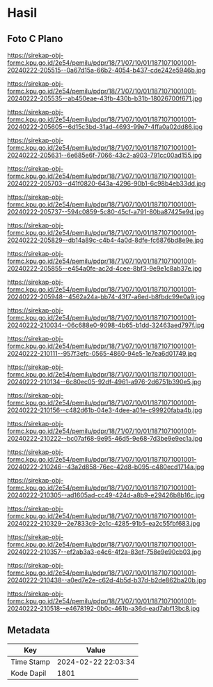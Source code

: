 # Hasil

## Foto C Plano

https://sirekap-obj-formc.kpu.go.id/2e54/pemilu/pdpr/18/71/07/10/01/1871071001001-20240222-205515--0a67d15a-66b2-4054-b437-cde242e5946b.jpg

https://sirekap-obj-formc.kpu.go.id/2e54/pemilu/pdpr/18/71/07/10/01/1871071001001-20240222-205535--ab450eae-43fb-430b-b31b-18026700f671.jpg

https://sirekap-obj-formc.kpu.go.id/2e54/pemilu/pdpr/18/71/07/10/01/1871071001001-20240222-205605--6d15c3bd-31ad-4693-99e7-4ffa0a02dd86.jpg

https://sirekap-obj-formc.kpu.go.id/2e54/pemilu/pdpr/18/71/07/10/01/1871071001001-20240222-205631--6e685e6f-7066-43c2-a903-791cc00ad155.jpg

https://sirekap-obj-formc.kpu.go.id/2e54/pemilu/pdpr/18/71/07/10/01/1871071001001-20240222-205703--d41f0820-643a-4296-90b1-6c98b4eb33dd.jpg

https://sirekap-obj-formc.kpu.go.id/2e54/pemilu/pdpr/18/71/07/10/01/1871071001001-20240222-205737--594c0859-5c80-45cf-a791-80ba87425e9d.jpg

https://sirekap-obj-formc.kpu.go.id/2e54/pemilu/pdpr/18/71/07/10/01/1871071001001-20240222-205829--db14a89c-c4b4-4a0d-8dfe-fc6876bd8e9e.jpg

https://sirekap-obj-formc.kpu.go.id/2e54/pemilu/pdpr/18/71/07/10/01/1871071001001-20240222-205855--e454a0fe-ac2d-4cee-8bf3-9e9e1c8ab37e.jpg

https://sirekap-obj-formc.kpu.go.id/2e54/pemilu/pdpr/18/71/07/10/01/1871071001001-20240222-205948--4562a24a-bb74-43f7-a6ed-b8fbdc99e0a9.jpg

https://sirekap-obj-formc.kpu.go.id/2e54/pemilu/pdpr/18/71/07/10/01/1871071001001-20240222-210034--06c688e0-9098-4b65-b1dd-32463aed797f.jpg

https://sirekap-obj-formc.kpu.go.id/2e54/pemilu/pdpr/18/71/07/10/01/1871071001001-20240222-210111--957f3efc-0565-4860-94e5-1e7ea6d01749.jpg

https://sirekap-obj-formc.kpu.go.id/2e54/pemilu/pdpr/18/71/07/10/01/1871071001001-20240222-210134--6c80ec05-92df-4961-a976-2d6751b390e5.jpg

https://sirekap-obj-formc.kpu.go.id/2e54/pemilu/pdpr/18/71/07/10/01/1871071001001-20240222-210156--c482d61b-04e3-4dee-a01e-c99920faba4b.jpg

https://sirekap-obj-formc.kpu.go.id/2e54/pemilu/pdpr/18/71/07/10/01/1871071001001-20240222-210222--bc07af68-9e95-46d5-9e68-7d3be9e9ec1a.jpg

https://sirekap-obj-formc.kpu.go.id/2e54/pemilu/pdpr/18/71/07/10/01/1871071001001-20240222-210246--43a2d858-76ec-42d8-b095-c480ecd1714a.jpg

https://sirekap-obj-formc.kpu.go.id/2e54/pemilu/pdpr/18/71/07/10/01/1871071001001-20240222-210305--ad1605ad-cc49-424d-a8b9-e29426b8b16c.jpg

https://sirekap-obj-formc.kpu.go.id/2e54/pemilu/pdpr/18/71/07/10/01/1871071001001-20240222-210329--2e7833c9-2c1c-4285-91b5-ea2c55fbf683.jpg

https://sirekap-obj-formc.kpu.go.id/2e54/pemilu/pdpr/18/71/07/10/01/1871071001001-20240222-210357--ef2ab3a3-e4c6-4f2a-83ef-758e9e90cb03.jpg

https://sirekap-obj-formc.kpu.go.id/2e54/pemilu/pdpr/18/71/07/10/01/1871071001001-20240222-210438--a0ed7e2e-c62d-4b5d-b37d-b2de862ba20b.jpg

https://sirekap-obj-formc.kpu.go.id/2e54/pemilu/pdpr/18/71/07/10/01/1871071001001-20240222-210518--e4678192-0b0c-461b-a36d-ead7abf13bc8.jpg


## Metadata

| Key        | Value               |
| ---------- | ------------------- |
| Time Stamp | 2024-02-22 22:03:34 |
| Kode Dapil | 1801                |



